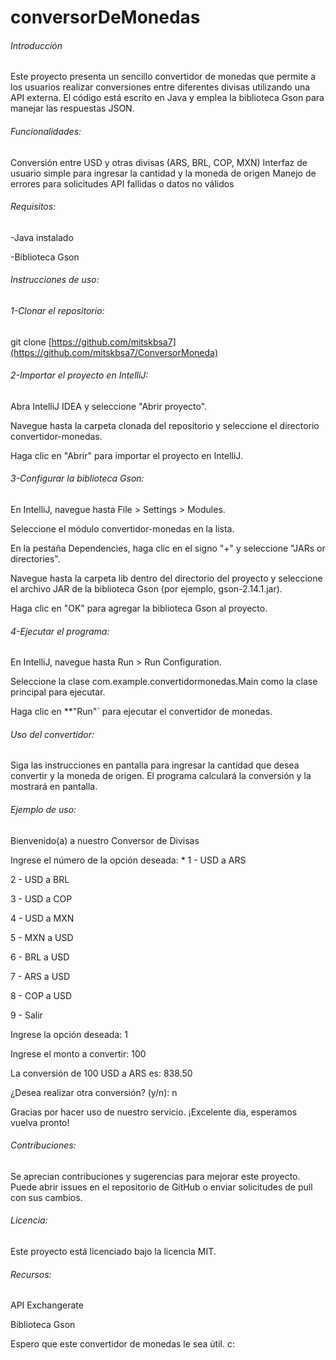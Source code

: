 # conversorDeMonedas
###### Introducción

Este proyecto presenta un sencillo convertidor de monedas que permite a los usuarios realizar conversiones entre diferentes divisas utilizando una API externa. El código está escrito en Java y emplea la biblioteca Gson para manejar las respuestas JSON.

###### Funcionalidades:

Conversión entre USD y otras divisas (ARS, BRL, COP, MXN) Interfaz de usuario simple para ingresar la cantidad y la moneda de origen Manejo de errores para solicitudes API fallidas o datos no válidos

###### Requisitos:

-Java instalado

-Biblioteca Gson

###### Instrucciones de uso:

###### 1-Clonar el repositorio:

git clone [https://github.com/mitskbsa7](https://github.com/mitskbsa7/ConversorMoneda) 

###### 2-Importar el proyecto en IntelliJ:

Abra IntelliJ IDEA y seleccione "Abrir proyecto".

Navegue hasta la carpeta clonada del repositorio y seleccione el directorio convertidor-monedas.

Haga clic en "Abrir" para importar el proyecto en IntelliJ.

###### 3-Configurar la biblioteca Gson:

En IntelliJ, navegue hasta File > Settings > Modules.

Seleccione el módulo convertidor-monedas en la lista.

En la pestaña Dependencies, haga clic en el signo "+" y seleccione "JARs or directories".

Navegue hasta la carpeta lib dentro del directorio del proyecto y seleccione el archivo JAR de la biblioteca Gson (por ejemplo, gson-2.14.1.jar).

Haga clic en "OK" para agregar la biblioteca Gson al proyecto.

###### 4-Ejecutar el programa:

En IntelliJ, navegue hasta Run > Run Configuration.

Seleccione la clase com.example.convertidormonedas.Main como la clase principal para ejecutar.

Haga clic en **"Run"` para ejecutar el convertidor de monedas.

###### Uso del convertidor:

Siga las instrucciones en pantalla para ingresar la cantidad que desea convertir y la moneda de origen. El programa calculará la conversión y la mostrará en pantalla.

###### Ejemplo de uso:

Bienvenido(a) a nuestro Conversor de Divisas

Ingrese el número de la opción deseada: *
1 - USD a ARS

2 - USD a BRL

3 - USD a COP

4 - USD a MXN

5 - MXN a USD

6 - BRL a USD

7 - ARS a USD

8 - COP a USD

9 - Salir

Ingrese la opción deseada: 1

Ingrese el monto a convertir: 100

La conversión de 100 USD a ARS es: 838.50

¿Desea realizar otra conversión? (y/n): n

Gracias por hacer uso de nuestro servicio. ¡Excelente dia, esperamos vuelva pronto!

###### Contribuciones:

Se aprecian contribuciones y sugerencias para mejorar este proyecto. Puede abrir issues en el repositorio de GitHub o enviar solicitudes de pull con sus cambios.

###### Licencia:

Este proyecto está licenciado bajo la licencia MIT.

###### Recursos:

API Exchangerate

Biblioteca Gson

Espero que este convertidor de monedas le sea útil. c:
